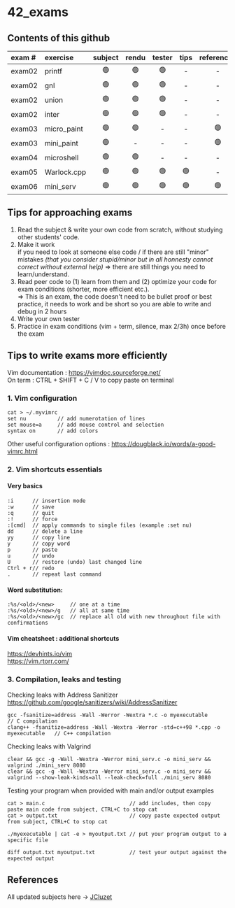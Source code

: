 # 42_exams
## Contents of this github
| exam #  | exercise | subject | rendu | tester | tips | references |  
| :- | :- | :-: | :-: | :-: | :-: | :-: |   
| exam02 | printf | :green_circle: | :green_circle: | :green_circle: | - | - |
| exam02 | gnl | :green_circle: | :green_circle: | :green_circle: | - | - |
| exam02 | union | :green_circle: | :green_circle: | :green_circle: | - | - |
| exam02 | inter | :green_circle: | :green_circle: | :green_circle: | - | - |
| exam03 | micro_paint | :green_circle: | :green_circle: | - | - | :green_circle: |
| exam03 | mini_paint | :green_circle: | - | - |  - | :green_circle: |
| exam04 | microshell | :green_circle: | :green_circle: | - | -  | - |
| exam05 | Warlock.cpp | :green_circle: | :green_circle: | :green_circle: | :green_circle: | - |
| exam06 | mini_serv | :green_circle: | :green_circle: | :green_circle: | :green_circle: | :green_circle: |


## Tips for approaching exams
1. Read the subject & write your own code from scratch, without studying other students' code.
2. Make it work  
    if you need to look at someone else code / if there are still "minor" mistakes <i>(that you consider stupid/minor but in all honnesty cannot correct without external help)</i> => there are still things you need to learn/understand.
3. Read peer code to (1) learn from them and (2) optimize your code for exam conditions (shorter, more efficient etc.).  
    => This is an exam, the code doesn't need to be bullet proof or best practice, it needs to work and be short so you are able to write and debug in 2 hours  
4. Write your own tester
5. Practice in exam conditions (vim + term, silence, max 2/3h) once before the exam  

## Tips to write exams more efficiently
Vim documentation : https://vimdoc.sourceforge.net/  
On term : CTRL + SHIFT + C / V to copy paste on terminal

### 1. Vim configuration
    cat > ~/.myvimrc
    set nu          // add numerotation of lines
    set mouse=a     // add mouse control and selection
    syntax on       // add colors

Other useful configuration options : https://dougblack.io/words/a-good-vimrc.html

### 2. Vim shortcuts essentials  

####    Very basics 
    :i      // insertion mode
    :w      // save 
    :q      // quit
    :!      // force
    :[cmd]  // apply commands to single files (example :set nu)
    dd      // delete a line
    yy      // copy line
    y       // copy word
    p       // paste
    u       // undo
    U       // restore (undo) last changed line
    Ctrl + r// redo
    .       // repeat last command  

####    Word substitution:
    :%s/<old>/<new>	    // one at a time
    :%s/<old>/<new>/g   // all at same time
    :%s/<old>/<new>/gc  // replace all old with new throughout file with confirmations

####     Vim cheatsheet : additional shortcuts
https://devhints.io/vim  
https://vim.rtorr.com/

### 3. Compilation, leaks and testing

Checking leaks with Address Sanitizer  
https://github.com/google/sanitizers/wiki/AddressSanitizer

    gcc -fsanitize=address -Wall -Werror -Wextra *.c -o myexecutable                    // C compilation
    clang++ -fsanitize=address -Wall -Wextra -Werror -std=c++98 *.cpp -o myexecutable   // C++ compilation
Checking leaks with Valgrind

    clear && gcc -g -Wall -Wextra -Werror mini_serv.c -o mini_serv && valgrind ./mini_serv 8080
    clear && gcc -g -Wall -Wextra -Werror mini_serv.c -o mini_serv && valgrind --show-leak-kinds=all --leak-check=full ./mini_serv 8080

Testing your program when provided with main and/or output examples

    cat > main.c                           // add includes, then copy paste main code from subject, CTRL+C to stop cat
    cat > output.txt                       // copy paste expected output from subject, CTRL+C to stop cat

    ./myexecutable | cat -e > myoutput.txt // put your program output to a specific file
    
    diff output.txt myoutput.txt           // test your output against the expected output
    

## References
All updated subjects here -> [JCluzet](https://github.com/JCluzet/42_EXAM.git)  
